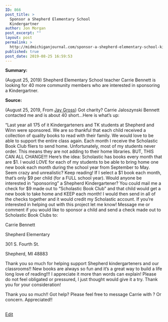 ```yaml
---
ID: 866
post_title: >
  Sponsor a Shepherd Elementary School
  Kindergartner
author: Jon Morgan
post_excerpt: ""
layout: post
permalink: >
  http://midmichiganjournal.com/sponsor-a-shepherd-elementary-school-kindergartner
published: true
post_date: 2019-08-25 16:59:53
---
```

<b>Summary:</b>

(August 25, 2019) Shepherd Elementary School teacher Carrie Bennett is looking for 40 more community members who are interested in sponsoring a Kindergartner.

<b>Source:</b>

(August 25, 2019, From <a href="https://www.facebook.com/jgross811/posts/10157282489003445">Jay Gross</a>) Got charity? Carrie Jaloszynski Bennett contacted me and is about 40 short...Here is what’s up:

“Last year all 175 of it Kindergarteners and TK students at Shepherd and Winn were sponsored. We are so thankful that each child received a collection of quality books to read with their family. We would love to be able to support the entire class again. Each month I receive the Scholastic Book Club fliers to send home. Unfortunately, most of my students never order. This means they are not adding to their home libraries. BUT, THIS CAN ALL CHANGE!!! Here’s the idea: Scholastic has books every month that are $1. I would LOVE for each of my students to be able to bring home one new book each month during the school year from September to May. Seem crazy and unrealistic? Keep reading! If I select a $1 book each month, that’s only $9 per child (for a FULL school year). Would anyone be interested in “sponsoring” a Shepherd Kindergartener? You could mail me a check for $9 made out to “Scholastic Book Club” and that child would get a new book to take home and KEEP each month! I would then send in all of the checks together and it would credit my Scholastic account. If you’re interested in helping out with this project let me know! Message me or comment if you would like to sponsor a child and send a check made out to Scholastic Book Clubs to:

Carrie Bennett

Shepherd Elementary

301 S. Fourth St.

Shepherd, MI 48883

Thank you so much for helping support Shepherd kindergarteners and our classrooms!! New books are always so fun and it’s a great way to build a life long love of reading!!! I appreciate it more than words can explain! Please do not feel obligated or pressured, I just thought would give it a try. Thank you for your consideration!

Thank you so much!! Got help? Please feel free to message Carrie with ? Or concern. Appreciated!!

##

<a href="https://docs.google.com/document/d/1NvdzLI_TB47YqXdneXfj-uOm3BpE8uhF3X9zYId3B6U/edit?usp=sharing">Edit</a>